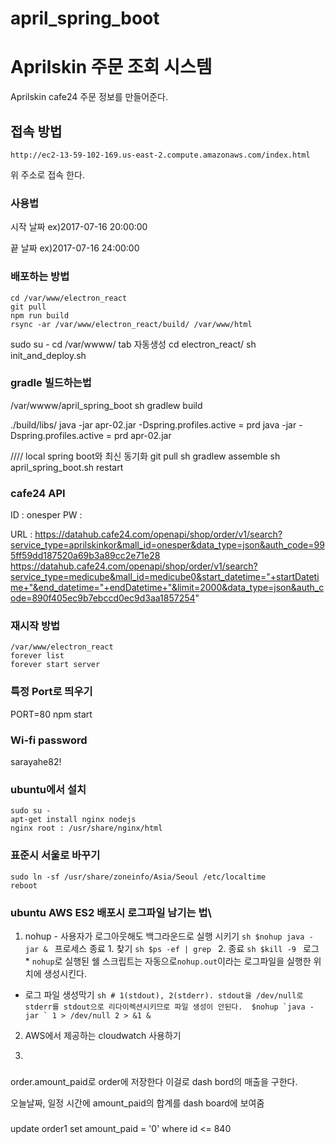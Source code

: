# april_spring_boot
# Aprilskin 주문 조회 시스템
Aprilskin cafe24 주문 정보를 만들어준다.

## 접속 방법
```
http://ec2-13-59-102-169.us-east-2.compute.amazonaws.com/index.html
```
위 주소로 접속 한다.

### 사용법
시작 날짜 ex)2017-07-16 20:00:00

끝 날짜 ex)2017-07-16 24:00:00


### 배포하는 방법
```
cd /var/www/electron_react
git pull
npm run build
rsync -ar /var/www/electron_react/build/ /var/www/html

```
sudo su -
cd /var/wwww/ tab 자동생성
cd electron_react/
sh init_and_deploy.sh

### gradle 빌드하는법

/var/wwww/april_spring_boot
sh gradlew build

./build/libs/
java -jar apr-02.jar
-Dspring.profiles.active = prd
java -jar -Dspring.profiles.active = prd apr-02.jar

//// local spring boot와 최신 동기화 
git pull
sh gradlew assemble
 sh april_spring_boot.sh restart

### cafe24 API
ID : onesper
PW :

URL :
https://datahub.cafe24.com/openapi/shop/order/v1/search?service_type=aprilskinkor&mall_id=onesper&data_type=json&auth_code=995ff59dd187520a69b3a89cc2e71e28
https://datahub.cafe24.com/openapi/shop/order/v1/search?service_type=medicube&mall_id=medicube0&start_datetime="+startDatetime+"&end_datetime="+endDatetime+"&limit=2000&data_type=json&auth_code=890f405ec9b7ebccd0ec9d3aa1857254"


### 재시작 방법
```
/var/www/electron_react
forever list
forever start server
```

### 특정 Port로 띄우기
PORT=80 npm start

### Wi-fi password
sarayahe82!


### ubuntu에서 설치
```
sudo su -
apt-get install nginx nodejs
nginx root : /usr/share/nginx/html

```

### 표준시 서울로 바꾸기
```
sudo ln -sf /usr/share/zoneinfo/Asia/Seoul /etc/localtime
reboot
```


### ubuntu AWS ES2 배포시 로그파일 남기는 법\
1. nohup - 사용자가 로그아웃해도 백그라운드로 실행 시키기 ```sh $nohup java -jar & ``` 
프로세스 종료 1. 찾기 ```sh $ps -ef | grep ``` 2. 종료 ```sh $kill -9 ``` 
로그 * `nohup`로 실행된 쉘 스크립트는 자동으로`nohup.out`이라는 로그파일을 실행한 위치에 생성시킨다. 
* 로그 파일 생성막기 ```sh # 1(stdout), 2(stderr). stdout을 /dev/null로 stderr를 stdout으로 리다이렉션시키므로 파일 생성이 안된다. 
$nohup `java -jar ` 1 > /dev/null 2 > &1 & ``` 

2. AWS에서 제공하는 cloudwatch 사용하기

3. 

###
order.amount_paid로 order에 저장한다
이걸로 dash bord의 매출을 구한다.

오늘날짜, 일정 시간에 amount_paid의 합계를 dash board에 보여줌


###
update order1 
set amount_paid = '0' where id <= 840